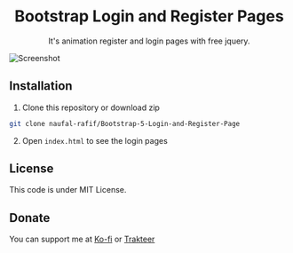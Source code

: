 <h1 align="center">Bootstrap Login and Register Pages</h1>
<p align="center">It's animation register and login pages with free jquery.</p>

![Screenshot](https://github.com/naufal-rafif/Bootstrap-5-Login-and-Register-Page/blob/main/1%20-%20Login%20and%20Register.png)

## Installation
1. Clone this repository or download zip
```bash
git clone naufal-rafif/Bootstrap-5-Login-and-Register-Page
```
2. Open `index.html` to see the login pages

## License
This code is under MIT License.

 ## Donate
 You can support me at [Ko-fi](https://paypal.com/naufalrafif11) or [Trakteer](https://trakteer.id/naufalrafif)
